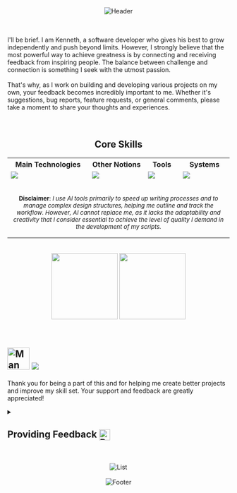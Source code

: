 
<div align="center">  
  <img src="https://capsule-render.vercel.app/api?type=waving&height=150&color=gradient&customColorList=24,22,25,30&text=🖐️%20Ciao,%20Welcome%20to%20My%20GitHub!&reversal=false&fontSize=29&textBg=false&animation=fadeIn&section=header&fontAlignY=30" alt="Header" style="max-width: auto; height: auto;"> 
</div>

<br><br>
I'll be brief. I am Kenneth, a software developer who gives his best to grow independently and push beyond limits. However, I strongly believe that the most powerful way to achieve greatness is by connecting and receiving feedback from inspiring people. The balance between challenge and connection is something I seek with the utmost passion.
<br><br>
That's why, as I work on building and developing various projects on my own, your feedback becomes incredibly important to me. Whether it's suggestions, bug reports, feature requests, or general comments, please take a moment to share your thoughts and experiences.
<br><br><br>

<div align="center">
  <p>
    <h2> Core Skills </h2>
  </p>
  <table style="margin: auto;">
    <tr>
      <th>Main Technologies</th>
      <th>Other Notions</th>
      <th>Tools</th>
      <th>Systems</th>
    </tr>
    <tr>
      <td valign="top">
        <a href="https://github.com/theMoor9?tab=repositories">
          <img src="https://go-skill-icons.vercel.app/api/icons?i=rust,py,pinescript,bash,html,css,js,md&perline=3&titles=true" />
        </a>
      </td>
      <td valign="top">
        <a href="https://github.com/theMoor9?tab=repositories">
          <img src="https://go-skill-icons.vercel.app/api/icons?i=cpp,java,powershell,php,mysql&perline=3&titles=true" />
        </a>
      </td>
      <td valign="top">
        <a href=" https://github.com/theMoor9?tab=repositories">
          <img src="https://go-skill-icons.vercel.app/api/icons?i=vscode,obsidian,sublime,git,githubcopilot,chatgpt&perline=3&titles=true" />
        </a>
      </td>
      <td valign="top">
        <a href=" https://github.com/theMoor9?tab=repositories">
          <img src="https://go-skill-icons.vercel.app/api/icons?i=windows,ubuntu,linux&perline=3&titles=true" />
        </a>
      </td>
    </tr>
    <tr>
      <td colspan="4" style="text-align: center; padding-top: 20px;">
        <small >
          <p><strong>Disclaimer</strong>: 
            <em>  
              I use AI tools primarily to speed up writing processes and to manage complex design structures, 
              helping me outline and track the workflow. However, AI cannot replace me, as it lacks the adaptability and creativity that I consider essential 
              to achieve the level of quality I demand in the development of my scripts.
            </em>
          </p>
        </small>
      </td>
    </tr>  
  </table>
</div>
<br><br>
<div align="center">
    <img align="center" height=150 src="https://github-readme-stats.vercel.app/api?username=theMoor9&hide=contribs,prs&show_icons=true&rank_icon=github&theme=ocean_dark" />
    <img align="center" height=150 src="https://github-readme-stats.vercel.app/api/top-langs/?username=theMoor9&langs_count=8&layout=compact&theme=ocean_dark" />
</div>
<br><br>


## <img src="https://raw.githubusercontent.com/Tarikul-Islam-Anik/Animated-Fluent-Emojis/master/Emojis/People/Man%20Technologist.png" alt="Man Technologist" width="50" height="50"> ![](https://komarev.com/ghpvc/?username=theMoor9&style=plastic&color=70e000&label=All+Time+Profile+Visits)

Thank you for being a part of this and for helping me create better projects and improve my skill set. Your support and feedback are greatly appreciated! 
<br>

<details>
    <summary>
    <h2> Providing Feedback <img align="center" src="https://raw.githubusercontent.com/Tarikul-Islam-Anik/Animated-Fluent-Emojis/master/Emojis/Hand%20gestures/Backhand%20Index%20Pointing%20Left.png" alt="Backhand Index Pointing Left" width="25" height="25" /></h2> 
  </summary>
  <figure>
    <img align="center" src="https://raw.githubusercontent.com/Tarikul-Islam-Anik/Animated-Fluent-Emojis/master/Emojis/Animals/Lady%20Beetle.png" alt="Lady Beetle" width="17" height="17"> <b>Report Bugs</b>: If you encounter any issues, please let me know through the Issues tabs in the respective repositories. Include as much detail as possible to help me understand and fix the problem quickly.
    <br><br>
    <img align="center" src="https://raw.githubusercontent.com/Tarikul-Islam-Anik/Animated-Fluent-Emojis/master/Emojis/Hand%20gestures/Brain.png" alt="Brain" width="17" height="17"> <b>Suggest Features</b>: Have an idea for a new feature? Submit a feature request in the Issues tabs of the relevant repositories.
    <br><br>
    <img align="center" src="https://raw.githubusercontent.com/Tarikul-Islam-Anik/Animated-Fluent-Emojis/master/Emojis/Hand%20gestures/Index%20Pointing%20Up.png" alt="Index Pointing Up" width="17" height="17"> <b>General Feedback</b>: Any other thoughts or suggestions? Feel free to open a discussion or reach out via the Issues tab.
  </figure>
</details>
<br><br>

<div align="center">
  <img src="https://readme-typing-svg.demolab.com?font=Fira+Code&pause=1000&color=4EF729&center=true&vCenter=true&random=true&width=435&lines=Blockchain+Protocols;Artificial+Intelligence;Smart+Solutions;Coding;Computer+Programming;Software+Engineering" alt="List" style="max-width: auto; height: auto;">
</div>
<br>
<div align="center">  
  <img src="https://capsule-render.vercel.app/api?type=waving&height=150&color=gradient&customColorList=24,22,25,30&reversal=false&fontSize=30&textBg=false&animation=fadeIn&section=footer&fontAlignY=30" alt="Footer" style="max-width: auto; height: auto;"> 
</div>




